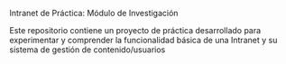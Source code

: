 Intranet de Práctica: Módulo de Investigación

Este repositorio contiene un proyecto de práctica desarrollado para experimentar y comprender la funcionalidad básica de una Intranet y su sistema de gestión de contenido/usuarios
